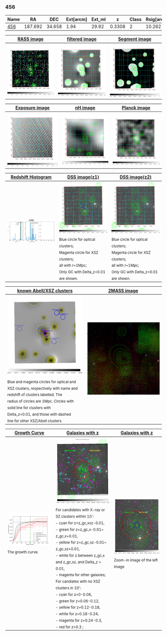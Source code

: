 <div STYLE="page-break-after: always;"></div>

### 456

|Name          |RA          |DEC      | Ext[arcm] | Ext_ml | z    | Class| Rsig[arcmin] | CRsig[c/s] | CR500[c/s] | R500[Mpc] |L500[erg/s]|F500[erg/s/cm^2]| M500[Msun]|Tx[keV]|beta|GC(XSZ,Delta_z<0.01)| GC(OPT,Delta_z<0.01)|GC|alias|
|--------------|------------|------------|---|---|-----------|--------|------|------|----|----|----|----|----|----|----|----|----|----|---|
|[456](script/456.md)     | 187.692       | 34.658       | 1.94    | 29.92   | 0.3308 | 2   | 10.262 |0.134 |0.123 |1.229 |9.146e+44 |2.528e-12 |7.437e+14 |8.250 |0.670 |MCXC, |N, CAMIRA, |MCXC, |k206|

|[RASS image](../image/456/456_img.pdf)|[filtered image](../image/456/456_fil.pdf)|[Segment image](../image/456/456_seg.pdf)|
|-------------------|--------------------|-------------------|
| <img src="../image/456/456_img.png" width="300">  | <img src="../image/456/456_fil.png" width="300">   | <img src="../image/456/456_seg.png" width="300">  |

|[Exposure image](../image/456/456_mex.pdf)| [nH image](../image/456/456_nh.pdf)| [Planck image](../image/456/456_p.pdf)|
|-------------------|--------------------|-------------------|
|<img src="../image/456/456_mex.png" width="300">   | <img src="../image/456/456_nh.png" width="300">    | <img src="../image/456/456_p.png" width="300"> |

|[Redshift Histogram](../image/456/456_zg.pdf) | [DSS image(z1)](../image/456/456_dss_z1.pdf)      |  [DSS image(z2)](../image/456/456_dss_z2.pdf)    |
|-------------------|--------------------|-------------------|
|<img src="../image/456/456_zg.png" width="300"> |<img src="../image/456/456_dss_z1.png" width="300"> <sub><br>Blue circle for optical clusters; <br>Magenta circle for XSZ clusters; <br>all with r=1Mpc; <br>Only GC with Delta_z<0.01 are shown. </sub>| <img src="../image/456/456_dss_z2.png" width="300"><sub><br>Blue circle for optical clusters; <br>Magenta circle for XSZ clusters; <br>all with r=1Mpc; <br>Only GC with Delta_z<0.01 are shown. </sub> |

|[known Abell/XSZ clusters](../image/456/456_m.pdf) | [2MASS image](../image/456/456_2mass.pdf)      |
|-------------------|-------------------|
|<img src=../image/456/456_m.png width="300"> <sub><br>Blue and magenta circles for optical and <br>XSZ clusters, respectively with name and <br>redshift of clusters labelled. The <br>radius of circles are 1Mpc. Circles with <br>solid line for clusters with <br>Delta_z<0.01, and those with dashed <br>line for other XSZ/Abell clusters.        </sub>|<img src="../image/456/456_2mass.png" width="300">  |

|[Growth Curve](../image/456/456_gca_all.png) |[Galaxies with z](../image/456/456_opt_ned.pdf) |[Galaxies with z](../image/456/456_opt_ned_zoom.pdf) |
|-------------------|-------------------|-------------------|
| <img src="../image/456/456_gca_all.png" width="300"> <sub><br>The growth curve.</sub>| <img src=../image/456/456_opt_ned.png width="300"> <br><sub> For candidates with X-ray or SZ clusters within 10': <br> - cyan for z<z_gc,xsz-0.01, <br> - green for z=z_gc,x-0.01~ z_gc,x+0.01, <br> - yellow for z=z_gc,sz-0.01~ z_gc,sz+0.01, <br> - white for z between z_gc,x and z_gc,sz, and Delta_z > 0.01, <br> - magenta for other galaxies; <br>For candiates with no XSZ clusters in 10': <br> - cyan for z=0-0.06, <br> - green for z=0.06-0.12, <br> - yellow for z=0.12-0.18, <br> - white for z=0.18-0.24, <br> - magenta for z=0.24-0.3, <br> - red for z>0.3 ;  </sub>|<img src=../image/456/456_opt_ned_zoom.png width="300">  <br><sub> Zoom-in image of the left image</sub>|




